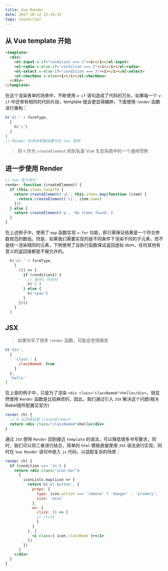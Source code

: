 ```yaml
---
title: Vue Render
date: 2017-10-12 22:34:15
tags: JavaScript
---
```


## 从 Vue template 开始

```html
<template>
  <div>
    <el-input v-if="condition === 1"><i></i></el-input>
    <el-radio v-else-if="condition === 2"><i></i></el-radio>
    <el-select v-else-if="condition === 3"><i></i></el-select>
    <el-checkbox v-else><i></i></el-checkbox>
  </div>
</template>
```

在这个渲染表单的场景中，不断使用 `v-if` 语句造成了代码的冗长，如果每一个 `v-if` 中还带有相同的代码片段，template 就会更显得臃肿，下面使用 `render` 函数进行重构：

```js
h('el-' + formType,
  [
    h('i')
  ]
)
// Render 的具体参数设置可见 Vue 官网
```

>将 `h` 作为 `createElement` 的别名是 Vue 生态系统中的一个通用惯例

## 进一步使用 Render

```js
// Vue 官方例子
render: function (createElement) {
  if (this.items.length) {
    return createElement('ul', this.items.map(function (item) {
      return createElement('li', item.name)
    }))
  } else {
    return createElement('p', 'No items found.')
  }
}
```

在上述例子中，使用了 `map` 函数实现 `v-for` 功能，即只需保证结果是一个符合参数规范的数组。但是，如果我们需要实现的是不同条件下渲染不同的子元素，而不是统一渲染相同的元素，下例使用了自执行函数保证返回虚拟 dom，任何其他有意义的返回值都是不被允许的。

```js
  h('el-' + formType,
    [
      (() => {
        if (condition1) {
          // 条件1 符合时
          h('i')
        } else {
          h('span')
        }
      })()
    ]
  )
```

## JSX

>如果你写了很多 `render` 函数，可能会觉得痛苦

```js
h('div',
  {
    'class': {
      classNameA: true
    }
  },
  'hello'
)
```

在上面的例子中，只是为了渲染 `<div class="classNameA">hello</div>`，很显然使用 `Render` 函数是比较麻烦的，因此，我们通过引入 `JSX` 解决这个问题(相关Babel插件配置见官方)

```jsx
render (h) {
  // h 必须保证是 createElement
  return <div class="classNameA">hello</div>
}
```

通过 `JSX` 使得 `Render` 回到接近 `template` 的语法，可以降低很多书写要求，同时，我们可以将二者进行结合，简单的 `html` 模板直接使用 `JSX` 语法进行实现，同时在 `Vue Render` 语句中嵌入 `js` 代码，以适配复杂的场景：

```jsx
render (h) {
  if (condition === 'in') {
    return <div class="icon-bar">
      {
        iconLists.map(icon => {
          return h('el-button', {
            props: {
              type: icon.action === 'remove' ? 'danger' : 'primary',
              size: 'mini'
            },
            on: {
              click: () => {
              // click
              }
            }
          }, [
            <i class={ icon.className }></i>
          ])
        })
      }
    </div>
  }
}
```
